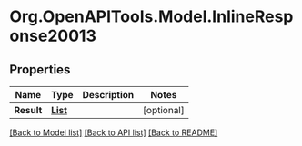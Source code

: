 # Org.OpenAPITools.Model.InlineResponse20013
## Properties

Name | Type | Description | Notes
------------ | ------------- | ------------- | -------------
**Result** | [**List<Notification>**](Notification.md) |  | [optional] 

[[Back to Model list]](../README.md#documentation-for-models) [[Back to API list]](../README.md#documentation-for-api-endpoints) [[Back to README]](../README.md)

